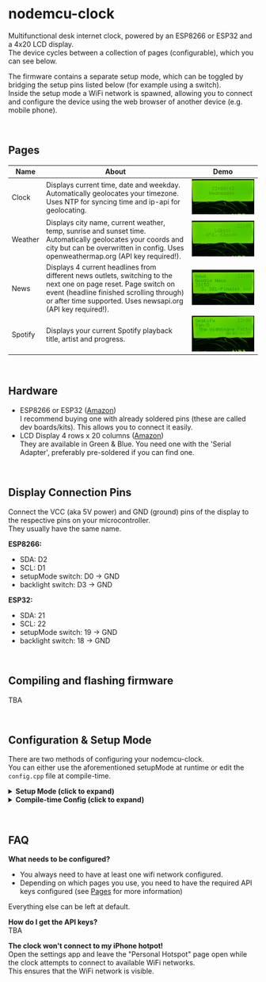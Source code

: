 # nodemcu-clock
Multifunctional desk internet clock, powered by an ESP8266 or ESP32 and a 4x20 LCD display.  
The device cycles between a collection of pages (configurable), which you can see below.

The firmware contains a separate setup mode, which can be toggled by bridging the setup pins listed below (for example using a switch).  
Inside the setup mode a WiFi network is spawned, allowing you to connect and configure the device using the web browser of another device (e.g. mobile phone).

&nbsp;

## Pages
| **Name** | **About** | **Demo** |
| -------- | --------- | ----------- |
| Clock    | Displays current time, date and weekday. Automatically geolocates your timezone. Uses NTP for syncing time and ip-api for geolocating. | ![Demo](https://raw.githubusercontent.com/3urobeat/nodemcu-clock/main/.github/img/page-clock.gif) |
| Weather  | Displays city name, current weather, temp, sunrise and sunset time. Automatically geolocates your coords and city but can be overwritten in config. Uses openweathermap.org (API key required!). | ![Demo](https://raw.githubusercontent.com/3urobeat/nodemcu-clock/main/.github/img/page-weather.gif) |
| News     | Displays 4 current headlines from different news outlets, switching to the next one on page reset. Page switch on event (headline finished scrolling through) or after time supported. Uses newsapi.org (API key required!). | ![Demo](https://raw.githubusercontent.com/3urobeat/nodemcu-clock/main/.github/img/page-news.gif) |
| Spotify  | Displays your current Spotify playback title, artist and progress. | ![Demo](https://raw.githubusercontent.com/3urobeat/nodemcu-clock/main/.github/img/page-spotify.gif) |

&nbsp;

## Hardware
- ESP8266 or ESP32 ([Amazon](https://www.amazon.com/s?k=esp8266+development+board))  
  I recommend buying one with already soldered pins (these are called dev boards/kits). This allows you to connect it easily.
- LCD Display 4 rows x 20 columns ([Amazon](https://www.amazon.com/s?k=lcd+display+2004))  
  They are available in Green & Blue. You need one with the 'Serial Adapter', preferably pre-soldered if you can find one.

&nbsp;

## Display Connection Pins
Connect the VCC (aka 5V power) and GND (ground) pins of the display to the respective pins on your microcontroller.  
They usually have the same name.

**ESP8266:**
- SDA: D2  
- SCL: D1  
- setupMode switch: D0 -> GND  
- backlight switch: D3 -> GND

**ESP32:**
- SDA: 21  
- SCL: 22  
- setupMode switch: 19 -> GND  
- backlight switch: 18 -> GND

&nbsp;

## Compiling and flashing firmware
TBA

&nbsp;

## Configuration & Setup Mode
There are two methods of configuring your nodemcu-clock.  
You can either use the aforementioned setupMode at runtime or edit the `config.cpp` file at compile-time.  

<details>
    <summary><b>Setup Mode (click to expand)</b></summary>

    - Bridge the setupMode pins listed above (for example with a switch which you can easily toggle)  
    - Connect power to the board or reset it  
    - The board should power up and display "Entering Setup" instead of "Connecting"  
    - Follow the instructions on the screen:  
        - Open the WiFi settings on your phone and find the "nodemcu-clock setup wifi"  
        - Connect to it with the password "setuppassword136"  
        - Open your browser and open the webpage "192.168.1.1"  
        - When done making changes, click "Save" at the bottom  
        - Unbridge the setupMode pins again and reset the device  
    
    Continue reading below to learn what needs to be configured.
</details>

<details>
    <summary><b>Compile-time Config (click to expand)</b></summary>

    - Open the `config/config.cpp` file in a text editor  
    - When done making changes, save the file, recompile the firmware and flash it onto the device.  
      See [Compiling and flashing firmware](https://github.com/3urobeat/nodemcu-clock/#compiling-and-flashing-firmware) for more information.

    Note:  
    Changes made here will only be applied if no settings have already been saved onto the  
    device by a previous start with compile-time config or by using the setup mode.  
    To circumvent this you can uncomment the `CLOCK_IGNOREFS` build flag in `platformio.ini`.  
    Recompile and flash the firmware again.  
    The internal storage will now be ignored and only the compile-time config will be used.
</details>

&nbsp;

## FAQ

**What needs to be configured?**  
- You always need to have at least one wifi network configured.  
- Depending on which pages you use, you need to have the required API keys configured (see [Pages](https://github.com/3urobeat/nodemcu-clock/#pages) for more information)

Everything else can be left at default.

**How do I get the API keys?**  
TBA

**The clock won't connect to my iPhone hotpot!**  
Open the settings app and leave the "Personal Hotspot" page open while the clock attempts to connect to available WiFi networks.  
This ensures that the WiFi network is visible.

